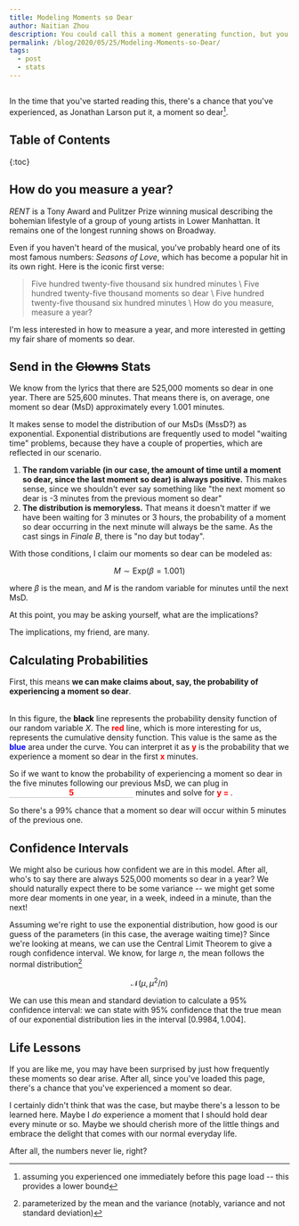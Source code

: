 ```yaml
---
title: Modeling Moments so Dear
author: Naitian Zhou
description: You could call this a moment generating function, but you really shouldn't
permalink: /blog/2020/05/25/Modeling-Moments-so-Dear/
tags:
  - post
  - stats
---
```


##
In the time that you've started reading this, there's a
<span class="output time"></span> chance that you've experienced, as Jonathan
Larson put it, a moment so dear[^1].

## Table of Contents
{:toc}

## How do you measure a year?

_RENT_ is a Tony Award and Pulitzer Prize winning musical describing the
bohemian lifestyle of a group of young artists in Lower Manhattan. It remains
one of the longest running shows on Broadway.

Even if you haven't heard of the musical, you've probably heard one of its most
famous numbers: _Seasons of Love_, which has become a popular hit in its own
right. Here is the iconic first verse:

> Five hundred twenty-five thousand six hundred minutes \\
> Five hundred twenty-five thousand moments so dear \\
> Five hundred twenty-five thousand six hundred minutes \\
> How do you measure, measure a year?

I'm less interested in how to measure a year, and more interested in getting my
fair share of moments so dear.

## Send in the ~~Clowns~~ Stats

We know from the lyrics that there are 525,000 moments so dear in one year.
There are 525,600 minutes. That means there is, on average, one moment so dear
(MsD) approximately every 1.001 minutes.

It makes sense to model the distribution of our MsDs (MssD?) as exponential.
Exponential distributions are frequently used to model "waiting time" problems,
because they have a couple of properties, which are reflected in our scenario.

1. **The random variable (in our case, the amount of time until a moment so dear,
   since the last moment so dear) is always positive.** This makes sense, since we
   shouldn't ever say something like "the next moment so dear is -3 minutes from
   the previous moment so dear"
2. **The distribution is memoryless.** That means it doesn't matter if we have
   been waiting for 3 minutes or 3 hours, the probability of a moment so dear
   occurring in the next minute will always be the same. As the cast sings in
   _Finale B_, there is "no day but today".

With those conditions, I claim our moments so dear can be modeled as:

$$
M \sim \text{Exp}(\beta = 1.001)
$$

where $\beta$ is the mean, and $M$ is the random variable for minutes until
the next MsD.

At this point, you may be asking yourself, what are the implications?

The implications, my friend, are many.

## Calculating Probabilities

First, this means **we can make claims about, say, the probability of
experiencing a moment so dear**.

<style>
    .vis svg {
        position: relative;
        left: 50%;
        transform: translateX(-50%);
    }

    figure {
        margin: 2rem 0;
    }

    .color {
        font-weight: bold;
    }

    .color.blue {
        color: blue;
    }
    .color.red {
        color: red;
    }
    .color.black {
        color: black;
    }

    input.inline {
        min-width: 1ch;
        padding: 0;
        font-family: inherit;
        font-size: inherit;
        font-weight: bold;
        border: none;
        border-bottom: 1px dotted gray;
        text-align: center;
    }

    .output {
        border-bottom: 1px dotted gray;
    }

    input[type=number]::-webkit-inner-spin-button,
    input[type=number]::-webkit-outer-spin-button {
      -webkit-appearance: none;
      margin: 0;
    }

</style>
<script src="https://d3js.org/d3.v5.min.js"></script>
<script>
    const startTime = new Date();
    const format = d3.format(".2%")
    const updateProbAnswer = function (el) {
        document.querySelector("span.prob.output").innerText = format(cdf(el.value));
    }
    const updateTimeProb = function () {
        let timeDiff = new Date() - startTime;
        timeDiff /= (60 * 1000);
        document.querySelectorAll("span.time.output").forEach(el => el.innerText = format(cdf(timeDiff)))
    }
    window.onload = function () {
        document.querySelectorAll("input.inline").forEach(el => {
            el.style.width = `${el.value.length}ch`;
            el.addEventListener("keyup", function (e) {
                e.target.style.width =  `${e.target.value.length}ch`
            })
        })
        document.querySelector("input.prob").addEventListener("change", e => {
            updateProbAnswer(e.target);
        })
        updateProbAnswer(document.querySelector("input.prob"));

        window.setInterval(updateTimeProb, 10)
        init();
    }


    let width = 600;
    let height = 350;
    let margins = {top: 5, right: 0, bottom: 40, left: 30}
    let svg, g, xAxis, yAxis;
    let pdfLine, pdfFill, cdfLine;
    let scaleX, scaleY, area, line;

    let COLORS = {
        gray: "#EFEFEF",
        blue: "#AAAAFF"
    }
    const LAMBDA = 525000 / 525600.0

    const pdf = (x) => LAMBDA * Math.E ** (-LAMBDA * x)

    const cdf = (x) => 1 - Math.E ** (-LAMBDA * x)

    const resize = function () {
        width = window.innerWidth * 0.9;
        svg.attr("width", width).attr("height", height);
        g.attr("width", width - margins.left - margins.right)
            .attr("height", height - margins.top - margins.bottom)
            .attr("transform", `translate(${margins.left}, ${margins.top})`);
        scaleX = d3.scaleLinear()
            .domain([0, 7])
            .range([0, width - margins.left - margins.right]);
        scaleY = d3.scaleLinear()
            .domain([0, 1])
            .range([height - margins.top - margins.bottom, 0]);
        area = d3.area().x(d => scaleX(d.x)).y1(d => scaleY(d.y)).y0(scaleY(0));
        line = d3.line().x(d => scaleX(d.x)).y(d => scaleY(d.y));
        xAxis = d3.axisBottom(scaleX)
        yAxis = d3.axisLeft(scaleY)
        update();
    }

    const init = function () {
        console.log("hello");
        svg = d3.select("figure.vis.distribution").append("svg");
        g = svg.append("g");
        pdfLine = g.append("path").attr("class", "pdf__line");
        pdfFill = g.append("path").attr("class", "pdf__fill");
        cdfLine = g.append("path").attr("class", "cdf__line");
        g__xaxis = g.append("g");
        g__yaxis = g.append("g");
        x__label = g.append("text");
        resize();
    }

    const update = function () {
        pdfdata = d3.range(0, width - margins.left - margins.right)
            .map(scaleX.invert)
            .map(x => ({
            x: x,
            y: pdf(x)
        }));
        cdfdata = d3.range(0, width - margins.left - margins.right)
            .map(scaleX.invert)
            .map(x => ({
            x: x,
            y: cdf(x)
        }));
        pdfFill.datum(pdfdata)
            .attr("d", area)
            .attr("fill", COLORS.blue)
            .attr("opacity", 0.8)
        pdfLine.datum(pdfdata)
            .attr("d", line)
            .attr("fill", "none")
            .attr("stroke-width", "1px")
            .attr("stroke", "black");
        cdfLine.datum(cdfdata)
            .attr("d", line)
            .attr("fill", "none")
            .attr("stroke-width", "1px")
            .attr("stroke", "red");
        g__xaxis.attr("transform", `translate(0, ${height - margins.top - margins.bottom})`)
            .call(xAxis);
        g__yaxis.call(yAxis);
        x__label.attr("transform", `translate(${width/2}, ${height - margins.top})`)
            .style("text-anchor", "middle")
            .text("minutes since last MsD");
    }
    window.onresize = resize;
</script>

<figure class="vis distribution">
</figure>

In this figure, the <span class="color black">black</span> line represents the
probability density function of our random variable $X$. The <span
class="color red">red</span> line, which is more interesting for us, represents
the cumulative density function. This value is the same as the <span
class="color blue">blue</span> area under the curve. You can interpret it as
<span class="color red">y</span> is the probability that we experience a moment
so dear in the first <span class="color red">x</span> minutes.

So if we want to know the probability of experiencing a moment so dear in the
five minutes following our previous MsD, we can plug in <input class="color red
inline prob" type="number" value="5"/> minutes and solve for <span class="color
red">y = <span class="prob output"></span></span>.

So there's a 99% chance that a moment so dear will occur within 5 minutes of the
previous one.

## Confidence Intervals

We might also be curious how confident we are in this model. After all, who's to
say there are always 525,000 moments so dear in a year? We should naturally
expect there to be some variance -- we might get some more dear moments in one
year, in a week, indeed in a minute, than the next!

Assuming we're right to use the exponential distribution, how good is our guess
of the parameters (in this case, the average waiting time)? Since we're looking
at means, we can use the Central Limit Theorem to give a rough confidence
interval. We know, for large $n$, the mean follows the normal distribution[^2]

$$
\mathcal{N}(\mu, \mu^2 / n)
$$


We can use this mean and standard deviation to calculate a 95% confidence
interval: we can state with 95% confidence that the true mean of our exponential
distribution lies in the interval $[ 0.9984, 1.004 ]$.

## Life Lessons

If you are like me, you may have been surprised by just how frequently these
moments so dear arise. After all, since you've loaded this page, there's a <span
class="time output"></span> chance that you've experienced a moment so dear.

I certainly didn't think that was the case, but maybe there's a lesson to be
learned here.  Maybe I _do_ experience a moment that I should hold dear every
minute or so.  Maybe we should cherish more of the little things and embrace the
delight that comes with our normal everyday life.

After all, the numbers never lie, right?

[^1]: assuming you experienced one immediately before this page load -- this provides a lower bound
[^2]: parameterized by the mean and the variance (notably, variance and not standard deviation)
